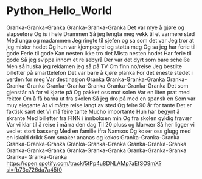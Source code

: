 # Python_Hello_World 

Granka-Granka-Granka
Granka-Granka-Granka
Det var mye å gjøre og slapseføre
Og is i hele Drammen
Så jeg lengta meg vekk til et varmere sted
Med unga og madammen
Jeg ringte til sjefen og sa som det var
Jeg tror at jeg mister hodet
Og hun var kjempegrei og støtta meg
Og sa jeg har ferie til gode
Ferie til gode
Kan nesten ikke tro det
Mista nesten hodet
Har ferie til gode
Så jeg svippa innom et reisebyrå
Der var det dyrt som bare scheiße
Men så huska jeg reklamen jeg så på TV
Om finn.no/reise
Jeg bestilte billetter på smarttelefon
Det var bare å kjøre planka
For det eneste stedet i verden for meg
Var destinasjon Granka
Granka-Granka-Granka
Granka-Granka-Granka
Granka-Granka-Granka
Granka-Granka-Granka
Det som gjenstår nå før vi kjørte på
Og pakket oss mot solen
Var en liten prat med rektor
Om å få barna ut fra skolen
Så jeg dro på med en spansk en
Som var muy elegante
At vi måtte reise langt av sted
Og feire 90 år for tante
Det er faktisk sant det
Vi må feire tante
Mucho importante
Hun har begynt å skrante
Med billetter fra FINN i innboksen min
Og fra skolen gyldig fravær
Var vi klar til å reise i mårra den dag
Til 20 pluss og klarvær
Så her ligger vi ved et stort basseng
Med en familie ifra Namsos
Og koser oss glugg med en iskald drikk
Som smaker ananas og kokos
Granka-Granka-Granka
Granka-Granka-Granka
Granka-Granka-Granka
Granka-Granka-Granka
Granka-Granka-Granka
Granka-Granka-Granka
Granka-Granka-Granka
Granka- Granka-Granka
https://open.spotify.com/track/5tPp4u8DNLAMp7aEfSO9mX?si=fb73c726da7a45f0
